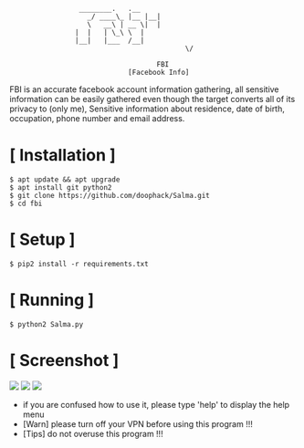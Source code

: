 ```
				 ________.   .__ 
			       _/ ____\_ |__ |__|
			       \   __\ | __ \|  |
				|  |   | \_\ \  |
				|__|   |___  /__|
                                           \/    
                                       
                                    FBI
                             [Facebook Info]
```
FBI is an accurate facebook account information gathering, all sensitive information can be easily gathered even though the target converts all of its privacy to (only me), Sensitive information about residence, date of birth, occupation, phone number and email address.



# [ Installation ]
```
$ apt update && apt upgrade
$ apt install git python2
$ git clone https://github.com/doophack/Salma.git
$ cd fbi
```

# [ Setup ]
```
$ pip2 install -r requirements.txt
```
# [ Running ]
```
$ python2 Salma.py
```
# [ Screenshot ]
<img src="https://i.ibb.co/XXfgRSX/salma.jpg"/>
<img src="https://i.ibb.co/ZMNCXCv/salma2.jpg"/>
<img src="https://i.ibb.co/3s2mL1T/salma3.jpg"/>

* if you are confused how to use it, please type 'help' to display the help menu
* [Warn] please turn off your VPN before using this program !!!
* [Tips] do not overuse this program !!!
